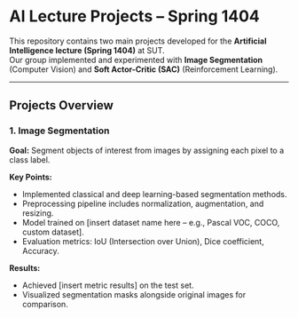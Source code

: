 # AI Lecture Projects – Spring 1404  

This repository contains two main projects developed for the **Artificial Intelligence lecture (Spring 1404)** at SUT.  
Our group implemented and experimented with **Image Segmentation** (Computer Vision) and **Soft Actor-Critic (SAC)** (Reinforcement Learning).  

---

## Projects Overview  

### 1. Image Segmentation  
**Goal:** Segment objects of interest from images by assigning each pixel to a class label.  

**Key Points:**  
- Implemented classical and deep learning-based segmentation methods.  
- Preprocessing pipeline includes normalization, augmentation, and resizing.  
- Model trained on [insert dataset name here – e.g., Pascal VOC, COCO, custom dataset].  
- Evaluation metrics: IoU (Intersection over Union), Dice coefficient, Accuracy.  

**Results:**  
- Achieved [insert metric results] on the test set.  
- Visualized segmentation masks alongside original images for comparison.  
